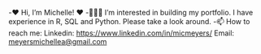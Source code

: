 -❤️ Hi, I’m Michelle! ❤️
-👩🏼‍💻 I’m interested in building my portfolio. I have experience in R, SQL and Python. Please take a look around. 
-📫 How to reach me:
Linkedin: https://www.linkedin.com/in/micmeyers/ 
Email: meyersmichellea@gmail.com

<!---
micmeyers/micmeyers is a ✨ special ✨ repository because its `README.md` (this file) appears on your GitHub profile.
You can click the Preview link to take a look at your changes.
--->
